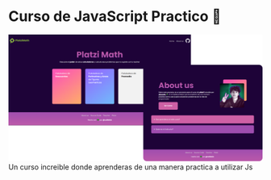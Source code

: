 # Curso de JavaScript Practico 💚
[![Platzi Math](https://raw.githubusercontent.com/cutioluis/platzi-JsPractico/master/assets/banner.png "Platzi Math")](https://raw.githubusercontent.com/cutioluis/platzi-JsPractico/master/assets/banner.png "Platzi Math")
Un curso increible donde aprenderas de una manera practica a utilizar Js
